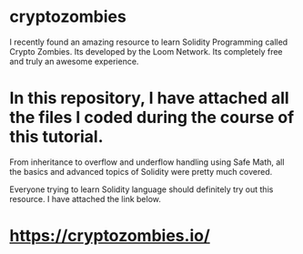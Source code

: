 # cryptozombies

I recently found an amazing resource to learn Solidity Programming called Crypto Zombies. Its developed by the Loom Network.
Its completely free and truly an awesome experience.

# In this repository, I have attached all the files I coded during the course of this tutorial. 
From inheritance to overflow and underflow handling using Safe Math, all the basics and advanced topics of Solidity were pretty much covered.

Everyone trying to learn Solidity language should definitely try out this resource. I have attached the link below.

# https://cryptozombies.io/
